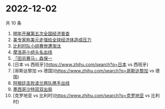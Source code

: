 # 2022-12-02

共 10 条

<!-- BEGIN -->
<!-- 最后更新时间 Fri Dec 02 2022 17:04:02 GMT+0800 (China Standard Time) -->

1. [明年开展第五次全国经济普查](https://www.zhihu.com/search?q=明年开展第五次全国经济普查)
1. [美专家称美元走强给全球经济体造成压力](https://www.zhihu.com/search?q=美专家称美元走强给全球经济体造成压力)
1. [比利时队小组赛惨遭淘汰](https://www.zhihu.com/search?q=比利时队小组赛惨遭淘汰)
1. [摩洛哥小组头名出线](https://www.zhihu.com/search?q=摩洛哥小组头名出线)
1. [「田忌赛马」森保一](https://www.zhihu.com/search?q=「田忌赛马」森保一)
1. [日本 vs 西班牙](https://www.zhihu.com/search?q=日本 vs 西班牙)
1. [哥斯达黎加 vs 德国](https://www.zhihu.com/search?q=哥斯达黎加 vs 德国)
1. [阿根廷击败波兰两队携手出线](https://www.zhihu.com/search?q=阿根廷击败波兰两队携手出线)
1. [墨西哥沙特双双出局](https://www.zhihu.com/search?q=墨西哥沙特双双出局)
1. [克罗地亚 vs 比利时](https://www.zhihu.com/search?q=克罗地亚 vs 比利时)

<!-- END -->
